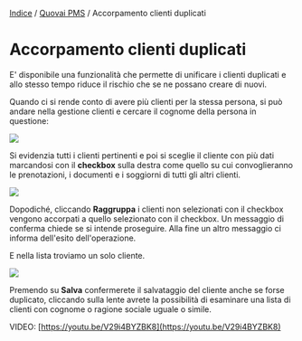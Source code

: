 [Indice](index.md) / [Quovai PMS](quovai-pms-it.md) / Accorpamento clienti duplicati  
  
# Accorpamento clienti duplicati  
  
  
E' disponibile una funzionalità che permette di unificare i clienti duplicati e allo stesso tempo riduce il rischio che se ne possano creare di nuovi.  
  
Quando ci si rende conto di avere più clienti per la stessa persona, si può andare nella gestione clienti e cercare il cognome della persona in questione:

![](https://quovai.github.io/images/clienti-duplicati-001.png)

Si evidenzia tutti i clienti pertinenti e poi si sceglie il cliente con più dati marcandosi con il **checkbox** sulla destra come quello su cui convoglieranno le prenotazioni, i documenti e i soggiorni di tutti gli altri clienti. 

  ![](https://quovai.github.io/images/clienti-duplicati-002.png)
  
Dopodiché, cliccando **Raggruppa** i clienti non selezionati con il checkbox vengono accorpati a quello selezionato con il checkbox. Un messaggio di conferma chiede se si intende proseguire. Alla fine un altro messaggio ci informa dell'esito dell'operazione.  
  
E nella lista troviamo un solo cliente.

![](https://quovai.github.io/images/clienti-duplicati-003.png)

Premendo su **Salva** confermerete il salvataggio del cliente anche se forse duplicato, cliccando sulla lente avrete la possibilità di esaminare una lista di clienti con cognome o ragione sociale uguale o simile.

VIDEO: [https://youtu.be/V29i4BYZBK8](https://youtu.be/V29i4BYZBK8)
